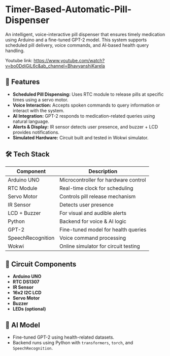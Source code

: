 # Timer-Based-Automatic-Pill-Dispenser

An intelligent, voice-interactive pill dispenser that ensures timely medication using Arduino and a fine-tuned GPT-2 model. This system supports scheduled pill delivery, voice commands, and AI-based health query handling.

Youtube link: https://www.youtube.com/watch?v=bo0DdjGiL6c&ab_channel=BhavyanshiKarela

## 🚀 Features

- **Scheduled Pill Dispensing:** Uses RTC module to release pills at specific times using a servo motor.
- **Voice Interaction:** Accepts spoken commands to query information or interact with the system.
- **AI Integration:** GPT-2 responds to medication-related queries using natural language.
- **Alerts & Display:** IR sensor detects user presence, and buzzer + LCD provides notifications.
- **Simulated Hardware:** Circuit built and tested in Wokwi simulator.

## 🛠️ Tech Stack

| Component      | Description                           |
|----------------|---------------------------------------|
| Arduino UNO    | Microcontroller for hardware control  |
| RTC Module     | Real-time clock for scheduling        |
| Servo Motor    | Controls pill release mechanism       |
| IR Sensor      | Detects user presence                 |
| LCD + Buzzer   | For visual and audible alerts         |
| Python         | Backend for voice & AI logic          |
| GPT-2          | Fine-tuned model for health queries   |
| SpeechRecognition | Voice command processing           |
| Wokwi          | Online simulator for circuit testing  |

## 🧩 Circuit Components

- **Arduino UNO**
- **RTC DS1307**
- **IR Sensor**
- **16x2 I2C LCD**
- **Servo Motor**
- **Buzzer**
- **LEDs (optional)**

## 🧠 AI Model

- Fine-tuned GPT-2 using health-related datasets.
- Backend runs using Python with `transformers`, `torch`, and `SpeechRecognition`.
